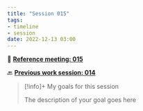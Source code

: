 ```yaml
---
title: "Session 015"
tags:
- timeline
- session
date: 2022-12-13 03:00
---
```

<span 
		class='ob-timelines'
		data-date="2022-12-13-00">
</span>

👥 [**Reference meeting: 015**](notes/sessions/session%20015.md)

🔙 [**Previous work session: 014**](notes/sessions/session%20014.md)

> [!info]+ My goals for this session
> 
> The description of your goal goes here

